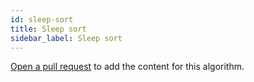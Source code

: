 ```yaml
---
id: sleep-sort
title: Sleep sort
sidebar_label: Sleep sort
---
```


[Open a pull request](https://github.com/AllAlgorithms/algorithms/tree/master/docs/sleep-sort.md) to add the content for this algorithm.